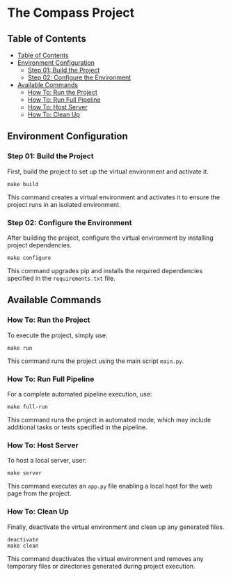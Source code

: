 <!-- omit in toc -->
# The Compass Project

## Table of Contents

- [Table of Contents](#table-of-contents)
- [Environment Configuration](#environment-configuration)
  - [Step 01: Build the Project](#step-01-build-the-project)
  - [Step 02: Configure the Environment](#step-02-configure-the-environment)
- [Available Commands](#available-commands)
  - [How To: Run the Project](#how-to-run-the-project)
  - [How To: Run Full Pipeline](#how-to-run-full-pipeline)
  - [How To: Host Server](#how-to-host-server)
  - [How To: Clean Up](#how-to-clean-up)

## Environment Configuration

### Step 01: Build the Project

First, build the project to set up the virtual environment and activate it.

```plaintext
make build
```

This command creates a virtual environment and activates it to ensure the project runs in an isolated environment.

### Step 02: Configure the Environment

After building the project, configure the virtual environment by installing project dependencies.

```plaintext
make configure
```

This command upgrades pip and installs the required dependencies specified in the `requirements.txt` file.

## Available Commands

### How To: Run the Project

To execute the project, simply use:

```plaintext
make run
```

This command runs the project using the main script `main.py`.

### How To: Run Full Pipeline

For a complete automated pipeline execution, use:

```plaintext
make full-run
```

This command runs the project in automated mode, which may include additional tasks or tests specified in the pipeline.

### How To: Host Server

To host a local server, user:

```plaintext
make server
```

This command executes an `app.py` file enabling a local host for the web page from the project.

### How To: Clean Up

Finally, deactivate the virtual environment and clean up any generated files.

```plaintext
deactivate
make clean
```

This command deactivates the virtual environment and removes any temporary files or directories generated during project execution.
